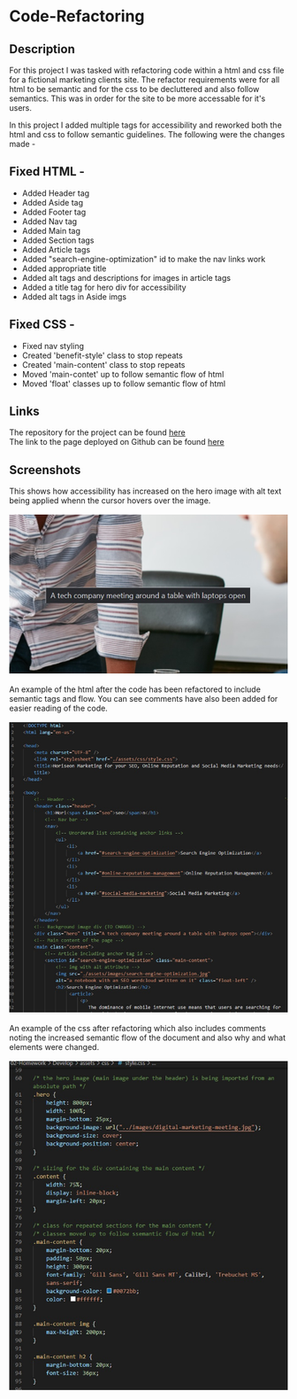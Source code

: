 # Code-Refactoring
## Description
For this project I was tasked with refactoring code within a html and css file for a fictional marketing clients site. The refactor requirements were for all html to be semantic and for the css to be decluttered and also follow semantics. This was in order for the site to be more accessable for it's users.

In this project I added multiple tags for accessibility and reworked both the html and css to follow semantic guidelines. The following were the changes made -

## Fixed HTML - 
- Added Header tag
- Added Aside tag
- Added Footer tag
- Added Nav tag
- Added Main tag
- Added Section tags
- Added Article tags
- Added "search-engine-optimization" id to make the nav links work
- Added appropriate title
- Added alt tags and descriptions for images in article tags
- Added a title tag for hero div for accessibility
- Added alt tags in Aside imgs

## Fixed CSS -
- Fixed nav styling
- Created 'benefit-style' class to stop repeats
- Created 'main-content' class to stop repeats
- Moved 'main-contet' up to follow semantic flow of html
- Moved 'float' classes up to follow semantic flow of html

## Links
The repository for the project can be found [here](https://github.com/Ryocon/bootcamp-homework-01-roc)
<br>
The link to the page deployed on Github can be found [here](https://ryocon.github.io/bootcamp-homework-01-roc/)

## Screenshots
This shows how accessibility has increased on the hero image with alt text being applied whenn the cursor hovers over the image.
<br>
<br>
![an example of increased accessibility on the hero image](/screenshots/alt-text-example.jpg)
<br>
<br>
An example of the html after the code has been refactored to include semantic tags and flow. You can see comments have also been added for easier reading of the code.
<br>
<br>
![an example of the html after the refactor](/screenshots/html-refactor.jpg)
<br>
<br>
An example of the css after refactoring which also includes comments noting the increased semantic flow of the document and also why and what elements were changed.
<br>
<br>
![an example of the css after the refactor](/screenshots/css-refactor.jpg)
